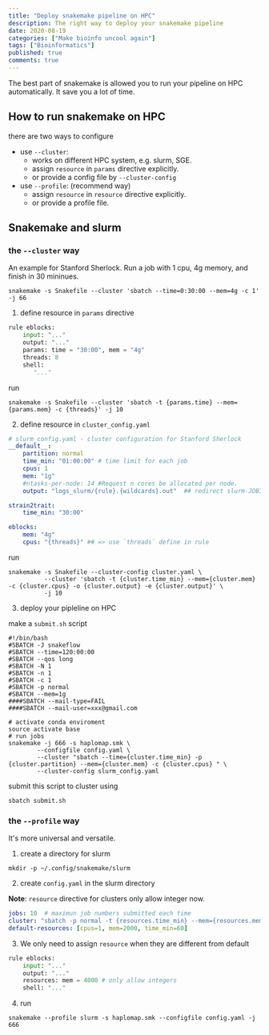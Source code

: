 ```yaml
---
title: "Deploy snakemake pipeline on HPC"
description: The right way to deploy your snakemake pipeline
date: 2020-08-19
categories: ["Make bioinfo uncool again"]
tags: ["Bioinformatics"]
published: true
comments: true
---
```


The best part of snakemake is allowed you to run your pipeline on HPC automatically. It save you a lot of time.

## How to run snakemake on HPC
there are two ways to configure

- use `--cluster`: 
  - works on different HPC system, e.g. slurm, SGE. 
  - assign `resource` in `params` directive explicitly.
  - or provide a config file by `--cluster-config` 
- use `--profile`: (recommend way)
  - assign `resource` in `resource` directive explicitly.
  - or provide a profile file.


## Snakemake and slurm

### the `--cluster` way

An example for Stanford Sherlock. Run a job with 1 cpu, 4g memory, and finish in 30 mininues.
```shell
snakemake -s Snakefile --cluster 'sbatch --time=0:30:00 --mem=4g -c 1' -j 66
```
1. define resource in `params` directive

```python
rule eblocks:
    input: "..."
    output: "..."
    params: time = "30:00", mem = "4g" 
    threads: 8
    shell:
       "..."
```

run

```shell
snakemake -s Snakefile --cluster 'sbatch -t {params.time} --mem={params.mem} -c {threads}' -j 10
```

2. define resource in `cluster_config.yaml`

```yaml
# slurm_config.yaml - cluster configuration for Stanford Sherlock
__default__:
    partition: normal
    time_min: "01:00:00" # time limit for each job
    cpus: 1  
    mem: "1g"
    #ntasks-per-node: 14 #Request n cores be allocated per node.
    output: "logs_slurm/{rule}.{wildcards}.out"  ## redirect slurm-JOBID.txt to your directory

strain2trait:
    time_min: "30:00"

eblocks:
    mem: "4g"
    cpus: "{threads}" ## => use `threads` define in rule
```

run 

```shell
snakemake -s Snakefile --cluster-config cluster.yaml \
          --cluster 'sbatch -t {cluster.time_min} --mem={cluster.mem} -c {cluster.cpus} -o {cluster.output} -e {cluster.output}' \
          -j 10
```

3. deploy your pipleline on HPC

make a `submit.sh` script 
```shell
#!/bin/bash
#SBATCH -J snakeflow
#SBATCH --time=120:00:00
#SBATCH --qos long
#SBATCH -N 1
#SBATCH -n 1
#SBATCH -c 1  
#SBATCH -p normal
#SBATCH --mem=1g
####SBATCH --mail-type=FAIL
####SBATCH --mail-user=xxx@gmail.com

# activate conda enviroment
source activate base
# run jobs
snakemake -j 666 -s haplomap.smk \
        --configfile config.yaml \
        --cluster "sbatch --time={cluster.time_min} -p {cluster.partition} --mem={cluster.mem} -c {cluster.cpus} " \
        --cluster-config slurm_config.yaml 
```

submit this script to cluster using 

```shell
sbatch submit.sh
```

### the `--profile` way
It's more universal and versatile.

1. create a directory for slurm
```shell
mkdir -p ~/.config/snakemake/slurm
```

2. create `config.yaml` in the slurm directory

**Note**: `resource` directive for clusters only allow integer now. 
```yaml
jobs: 10  # maximun job numbers submitted each time
cluster: "sbatch -p normal -t {resources.time_min} --mem={resources.mem} -c {resources.cpus} -o logs_slurm/{rule}_{wildcards} -e logs_slurm/{rule}_{wildcards} --mail-type=FAIL --mail-user=user@mail.com"
default-resources: [cpus=1, mem=2000, time_min=60]
```

3. We only need to assign `resource` when they are different from default
   
```python
rule eblocks:
    input: "..."
    output: "..."
    resources: mem = 4000 # only allow integers
    shell: "..."
```

4. run 
```shell
snakemake --profile slurm -s haplomap.smk --configfile config.yaml -j 666
```